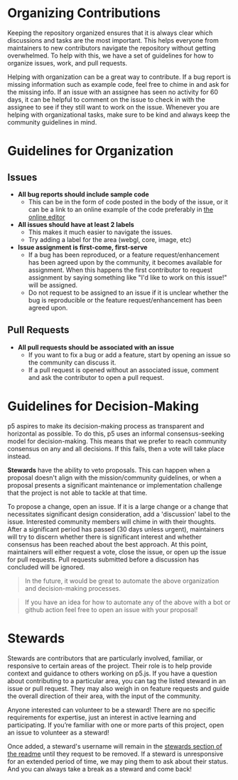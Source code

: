 # Organizing Contributions

Keeping the repository organized ensures that it is always clear which discussions and tasks are the most important. This helps everyone from maintainers to new contributors navigate the repository without getting overwhelmed. To help with this, we have a set of guidelines for how to organize issues, work, and pull requests.

Helping with organization can be a great way to contribute. If a bug report is missing information such as example code, feel free to chime in and ask for the missing info. If an issue with an assignee has seen no activity for 60 days, it can be helpful to comment on the issue to check in with the assignee to see if they still want to work on the issue. Whenever you are helping with organizational tasks, make sure to be kind and always keep the community guidelines in mind.

# Guidelines for Organization

## Issues
- **All bug reports should include sample code**
  - This can be in the form of code posted in the body of the issue, or it can be a link to an online example of the code preferably in [the online editor](https://editor.p5js.org)
- **All issues should have at least 2 labels**
  - This makes it much easier to navigate the issues.
  - Try adding a label for the area (webgl, core, image, etc)
- **Issue assignment is first-come, first-serve**
  - If a bug has been reproduced, or a feature request/enhancement has been agreed upon by the community, it becomes available for assignment. When this happens the first contributor to request assignment by saying something like "I'd like to work on this issue!" will be assigned.
  - Do not request to be assigned to an issue if it is unclear whether the bug is reproducible or the feature request/enhancement has been agreed upon.

## Pull Requests
- **All pull requests should be associated with an issue**
  - If you want to fix a bug or add a feature, start by opening an issue so the community can discuss it.
  - If a pull request is opened without an associated issue, comment and ask the contributor to open a pull request.



# Guidelines for Decision-Making

p5 aspires to make its decision-making process as transparent and horizontal as possible. To do this, p5 uses an informal consensus-seeking model for decision-making. This means that we prefer to reach community consensus on any and all decisions. If this fails, then a vote will take place instead.

**Stewards** have the ability to veto proposals. This can happen when a proposal doesn't align with the mission/community guidelines, or  when a proposal presents a significant maintenance or implementation challenge that the project is not able to tackle at that time.

To propose a change, open an issue. If it is a large change or a change that necessitates significant design consideration, add a 'discussion' label to the issue. Interested community members will chime in with their thoughts. After a significant period has passed (30 days unless urgent), maintainers will try to discern whether there is significant interest and whether consensus has been reached about the best approach. At this point, maintainers will either request a vote, close the issue, or open up the issue for pull requests. Pull requests submitted before a discussion has concluded will be ignored.

> In the future, it would be great to automate the above organization and decision-making processes.

> If you have an idea for how to automate any of the above with a bot or github action feel free to open an issue with your proposal!



# Stewards

Stewards are contributors that are particularly involved, familiar, or responsive to certain areas of the project. Their role is to help provide context and guidance to others working on p5.js. If you have a question about contributing to a particular area, you can tag the listed steward in an issue or pull request. They may also weigh in on feature requests and guide the overall direction of their area, with the input of the community.

Anyone interested can volunteer to be a steward! There are no specific requirements for expertise, just an interest in active learning and participating. If you’re familiar with one or more parts of this project, open an issue to volunteer as a steward!

Once added, a steward's username will remain in the [stewards section of the readme](https://github.com/processing/p5.js#stewards) until they request to be removed. If a steward is unresponsive for an extended period of time, we may ping them to ask about their status. And you can always take a break as a steward and come back!
